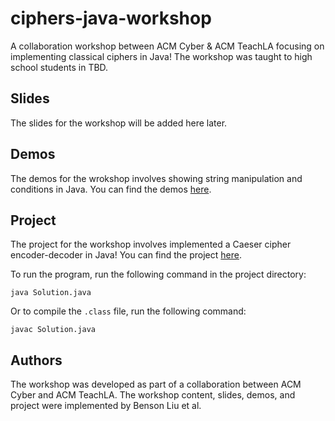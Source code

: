 # ciphers-java-workshop
A collaboration workshop between ACM Cyber & ACM TeachLA focusing on implementing classical ciphers in Java! The workshop was taught to high school students in TBD.

## Slides
The slides for the workshop will be added here later.

## Demos
The demos for the wrokshop involves showing string manipulation and conditions in Java. You can find the demos [here](./demos/README.md).

## Project
The project for the workshop involves implemented a Caeser cipher encoder-decoder in Java! You can find the project [here](./project/README.md).

To run the program, run the following command in the project directory:
```
java Solution.java
```

Or to compile the `.class` file, run the following command:
```
javac Solution.java
```

## Authors
The workshop was developed as part of a collaboration between ACM Cyber and ACM TeachLA. The workshop content, slides, demos, and project were implemented by Benson Liu et al.